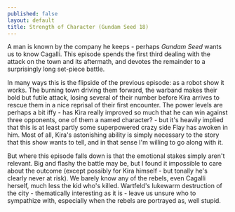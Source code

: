```yaml
---
published: false
layout: default
title: Strength of Character (Gundam Seed 18)
---
```

A man is known by the company he keeps - perhaps *Gundam Seed* wants us to know Cagalli. This episode spends the first third dealing with the attack on the town and its aftermath, and devotes the remainder to a surprisingly long set-piece battle.

In many ways this is the flipside of the previous episode: as a robot show it works. The burning town driving them forward, the warband makes their bold but futile attack, losing several of their number before Kira arrives to rescue them in a nice reprisal of their first encounter. The power levels are perhaps a bit iffy - has Kira really improved so much that he can win against three opponents, one of them a named character? - but it's heavily implied that this is at least partly some superpowered crazy side Flay has awoken in him. Most of all, Kira's astonishing ability is simply necessary to the story that this show wants to tell, and in that sense I'm willing to go along with it.

But where this episode falls down is that the emotional stakes simply aren't relevant. Big and flashy the battle may be, but I found it impossible to care about the outcome (except possibly for Kira himself - but tonally he's clearly never at risk). We barely know any of the rebels, even Cagalli herself, much less the kid who's killed. Wartfeld's lukewarm destruction of the city - thematically interesting as it is - leave us unsure who to sympathize with, especially when the rebels are portrayed as, well stupid.
